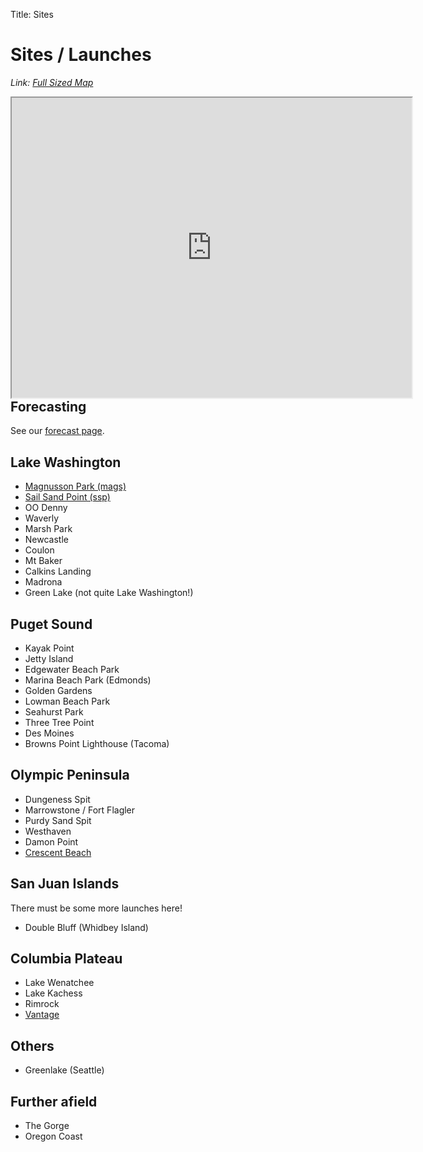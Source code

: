 Title: Sites

# Sites / Launches

_Link: [Full Sized Map](/map)_

<div style="float: right; width: 100%;" >
    <iframe
    src="https://www.google.com/maps/d/u/0/embed?mid=1zF6jmAEuTNwGlDCY3XlijlyzT-6T-D8&ehbc=2E312F&z=7&ll=47.8157,-121.5564"
    width="640"
    height="480"
    ></iframe>
</div>

## Forecasting

See our [forecast page](/forecast).

## Lake Washington

- [Magnusson Park (mags)](/sites/mags)
- [Sail Sand Point (ssp)](/sites/ssp)
- OO Denny
- Waverly
- Marsh Park
- Newcastle
- Coulon
- Mt Baker
- Calkins Landing
- Madrona
- Green Lake (not quite Lake Washington!)

## Puget Sound

- Kayak Point
- Jetty Island
- Edgewater Beach Park
- Marina Beach Park (Edmonds)
- Golden Gardens
- Lowman Beach Park
- Seahurst Park
- Three Tree Point
- Des Moines
- Browns Point Lighthouse (Tacoma)

## Olympic Peninsula

- Dungeness Spit
- Marrowstone / Fort Flagler
- Purdy Sand Spit
- Westhaven
- Damon Point
- [Crescent Beach](/sites/crescent_beach)

## San Juan Islands

There must be some more launches here!

- Double Bluff (Whidbey Island)

## Columbia Plateau

- Lake Wenatchee
- Lake Kachess
- Rimrock
- [Vantage](/sites/vantage)

## Others

- Greenlake (Seattle)

## Further afield

- The Gorge
- Oregon Coast

